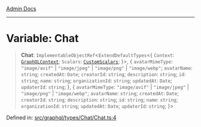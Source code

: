[Admin Docs](/)

***

# Variable: Chat

> **Chat**: `ImplementableObjectRef`\<`ExtendDefaultTypes`\<\{ `Context`: [`GraphQLContext`](../../../../context/type-aliases/GraphQLContext.md); `Scalars`: [`CustomScalars`](../../../../scalars/type-aliases/CustomScalars.md); \}\>, \{ `avatarMimeType`: `"image/avif"` \| `"image/jpeg"` \| `"image/png"` \| `"image/webp"`; `avatarName`: `string`; `createdAt`: `Date`; `creatorId`: `string`; `description`: `string`; `id`: `string`; `name`: `string`; `organizationId`: `string`; `updatedAt`: `Date`; `updaterId`: `string`; \}, \{ `avatarMimeType`: `"image/avif"` \| `"image/jpeg"` \| `"image/png"` \| `"image/webp"`; `avatarName`: `string`; `createdAt`: `Date`; `creatorId`: `string`; `description`: `string`; `id`: `string`; `name`: `string`; `organizationId`: `string`; `updatedAt`: `Date`; `updaterId`: `string`; \}\>

Defined in: [src/graphql/types/Chat/Chat.ts:4](https://github.com/Suyash878/talawa-api/blob/3646aad880eea5a7cfb665aa9031a4d873c30798/src/graphql/types/Chat/Chat.ts#L4)

